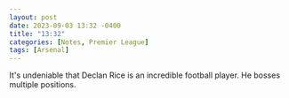 ```yaml
---
layout: post
date: 2023-09-03 13:32 -0400
title: "13:32"
categories: [Notes, Premier League]
tags: [Arsenal]
---
```


It's undeniable that Declan Rice is an incredible football player. He bosses multiple positions. 



